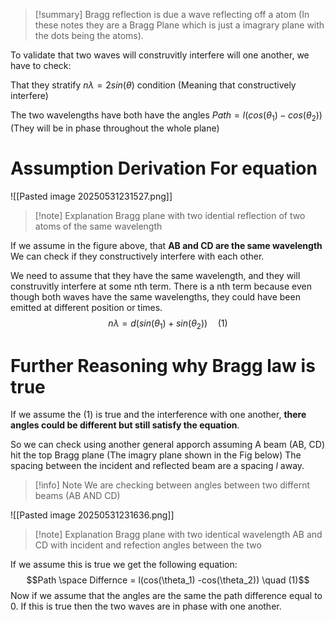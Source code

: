 
>[!summary]
>Bragg reflection is due a wave reflecting off a atom (In these notes they are a Bragg Plane which is just a imagrary plane with the dots being the atoms). 
>
To validate that two waves will construvitly interfere will one another, we have to check:
>
That they stratify $n\lambda = 2sin(\theta)$ condition (Meaning that constructively interfere)
>
The two wavelengths have both have the angles $Path = l(cos(\theta_1) - cos(\theta_2))$  (They will be in phase throughout the whole plane)
# Assumption Derivation For equation
![[Pasted image 20250531231527.png]]
>[!note] Explanation
Bragg plane with two idential reflection of two atoms of the same wavelength

If we assume in the figure above, that **AB and CD are the same wavelength**
We can check if they constructively interfere with each other.

We need to assume that they have the same wavelength, and they will construvitly interfere at some nth term. There is a nth term because even though both waves have the same wavelengths, they could have been emitted at different position or times.
$$n\lambda = d(sin(\theta_1) +sin(\theta_2)) \quad (1)$$
# Further Reasoning why Bragg law is true
If we assume the (1) is true and the interference with one another, **there angles could be different but still satisfy the equation**.

So we can check using another general apporch assuming
A beam (AB, CD) hit the top Bragg plane (The imagry plane shown in the Fig below)
The spacing between the incident and reflected beam are a spacing $l$ away.

>[!info] Note
We are checking between angles between two differnt beams (AB AND CD)

![[Pasted image 20250531231636.png]]
>[!note] Explanation
Bragg plane with two identical wavelength AB and CD with incident and refection angles between the two

If we assume this is true we get the following equation:
$$Path \space Differnce = l(cos(\theta_1) -cos(\theta_2)) \quad (1)$$
Now if we assume that the angles are the same the path difference equal to 0. If this is true then the two waves are in phase with one another.